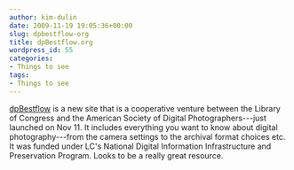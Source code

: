 ```yaml
---
author: kim-dulin
date: 2009-11-19 19:05:36+00:00
slug: dpbestflow-org
title: dpBestflow.org
wordpress_id: 55
categories:
- Things to see
tags:
- Things to see
---
```


[dpBestflow](http://dpbestflow.org/) is a new site that is a cooperative venture between the Library of Congress and the American Society of Digital Photographers---just launched on Nov 11. It includes everything you want to know about digital photography---from the camera settings to the archival format choices etc.  It was funded under LC's National Digital Information Infrastructure and Preservation Program. Looks to be a really great resource.
